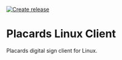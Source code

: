 [![Create release](https://github.com/247dink/placards-client-linux/actions/workflows/test.yml/badge.svg)](https://github.com/247dink/placards-client-linux/actions/workflows/test.yml)

# Placards Linux Client
Placards digital sign client for Linux.
